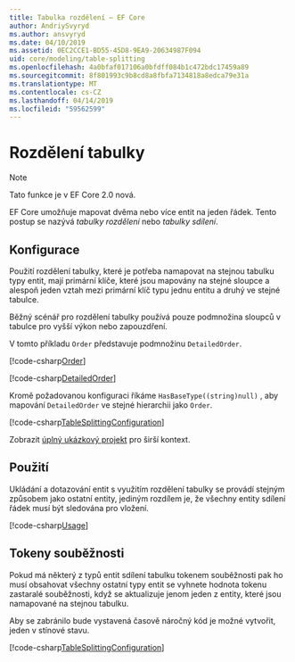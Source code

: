 ```yaml
---
title: Tabulka rozdělení – EF Core
author: AndriySvyryd
ms.author: ansvyryd
ms.date: 04/10/2019
ms.assetid: 0EC2CCE1-BD55-45D8-9EA9-20634987F094
uid: core/modeling/table-splitting
ms.openlocfilehash: 4a0bfaf017106a0bfdff084b1c472bdc17459a89
ms.sourcegitcommit: 8f801993c9b8cd8a8fbfa7134818a8edca79e31a
ms.translationtype: MT
ms.contentlocale: cs-CZ
ms.lasthandoff: 04/14/2019
ms.locfileid: "59562599"
---
```

# <a name="table-splitting"></a>Rozdělení tabulky

>[!NOTE]
> Tato funkce je v EF Core 2.0 nová.

EF Core umožňuje mapovat dvěma nebo více entit na jeden řádek. Tento postup se nazývá _tabulky rozdělení_ nebo _tabulky sdílení_.

## <a name="configuration"></a>Konfigurace

Použití rozdělení tabulky, které je potřeba namapovat na stejnou tabulku typy entit, mají primární klíče, které jsou mapovány na stejné sloupce a alespoň jeden vztah mezi primární klíč typu jednu entitu a druhý ve stejné tabulce.

Běžný scénář pro rozdělení tabulky používá pouze podmnožina sloupců v tabulce pro vyšší výkon nebo zapouzdření.

V tomto příkladu `Order` představuje podmnožinu `DetailedOrder`.

[!code-csharp[Order](../../../samples/core/Modeling/TableSplitting/Order.cs?name=Order)]

[!code-csharp[DetailedOrder](../../../samples/core/Modeling/TableSplitting/DetailedOrder.cs?name=DetailedOrder)]

Kromě požadovanou konfiguraci říkáme `HasBaseType((string)null)` , aby mapování `DetailedOrder` ve stejné hierarchii jako `Order`.

[!code-csharp[TableSplittingConfiguration](../../../samples/core/Modeling/TableSplitting/TableSplittingContext.cs?name=TableSplitting&highlight=3)]

Zobrazit [úplný ukázkový projekt](https://github.com/aspnet/EntityFramework.Docs/tree/master/samples/core/Modeling/TableSplitting) pro širší kontext.

## <a name="usage"></a>Použití

Ukládání a dotazování entit s využitím rozdělení tabulky se provádí stejným způsobem jako ostatní entity, jediným rozdílem je, že všechny entity sdílení řádek musí být sledována pro vložení.

[!code-csharp[Usage](../../../samples/core/Modeling/TableSplitting/Program.cs?name=Usage)]

## <a name="concurrency-tokens"></a>Tokeny souběžnosti

Pokud má některý z typů entit sdílení tabulku tokenem souběžnosti pak ho musí obsahovat všechny ostatní typy entit se vyhnete hodnota tokenu zastaralé souběžnosti, když se aktualizuje jenom jeden z entity, které jsou namapované na stejnou tabulku.

Aby se zabránilo bude vystavená časově náročný kód je možné vytvořit, jeden v stínové stavu.

[!code-csharp[TableSplittingConfiguration](../../../samples/core/Modeling/TableSplitting/TableSplittingContext.cs?name=ConcurrencyToken&highlight=2)]
